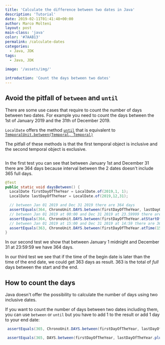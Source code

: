 ```yaml
---
title: 'Calculate the difference between two dates in Java'
description: 'Tutorial'
date: 2019-02-11T01:41:48+00:00
author: Marco Molteni
layout: post
main-class: 'java'
color: '#7AAB13'
permalink: /calculate-dates
categories:
  - Java, JDK
tags:
  - Java, JDK
 
image: '/assets/img/'

introduction: 'Count the days between two dates'
---
```


## Avoid the pitfall of `between` and `until`

There are some use cases that require to count the number of days between two dates.
For example you need to count the days between the 1st of January 2019 and the 31th of December 2019.

`LocalDate` offers the method [`until`](https://docs.oracle.com/javase/8/docs/api/java/time/LocalDate.html) that is equivalent to
[`TemporalUnit.between(Temporal, Temporal)`](https://docs.oracle.com/javase/8/docs/api/java/time/temporal/TemporalUnit.html#between-java.time.temporal.Temporal-java.time.temporal.Temporal-)

The pitfall of these methods is that the first temporal object is inclusive and the second temporal object is exclusive.

<img src="{{site.baseurl}}/assets/img/uploads/2019/between.jpg" alt=""/>

In the first test you can see that between January 1st and December 31 there are 364 days because interval between the 2 dates doesn't include 365 full days.

```java
@Test
public static void daysBetween() {
  LocalDate firstDayOfTheYear = LocalDate.of(2019,1, 1);
  LocalDate lastDayOfTheYear = LocalDate.of(2019,12,31);

  // between Jan 01 2019 and Dec 31 2019 there are 364 days
  assertEquals(364, ChronoUnit.DAYS.between(firstDayOfTheYear, lastDayOfTheYear));
  // between Jan 01 2019 at 00:00 and Dec 31 2019 at 23.59999 there are 364 days
  assertEquals(364, ChronoUnit.DAYS.between(firstDayOfTheYear.atStartOfDay(), lastDayOfTheYear.atTime(LocalTime.MAX)));
  // between Jan 01 2019 at 15:00 and Dec 31 2019 at 14:59 there are 363 days
  assertEquals(363, ChronoUnit.DAYS.between(firstDayOfTheYear.atTime(15,00), lastDayOfTheYear.atTime(14, 59)));
}

```

In our second test we show that between January 1 midnight and December 31 at 23:59:59 we have 364 days.

In our third test we see that if the time of the begin date is later than the time of the end date, we could get 363 days as result.
363 is the total of _full_ days between the start and the end.

## How to count the days

Java doesn't offer the possibility to calculate the number of days using two inclusive dates.

If you want to count the number of days between two dates including them, you can use `between` or `until`
but you have to add 1 to the result or add 1 day to your end date:

```java
 assertEquals(365, ChronoUnit.DAYS.between(firstDayOfTheYear, lastDayOfTheYear) + 1);
```

```java
 assertEquals(365, DAYS.between(firstDayOfTheYear, lastDayOfTheYear.plus(1, DAYS)));
```


